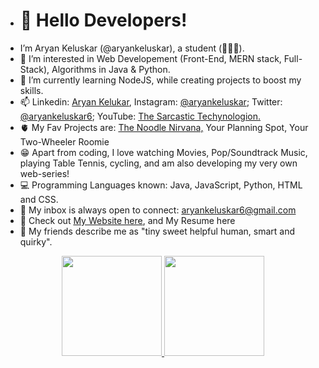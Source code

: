 
- <h1>👋 Hello Developers! </h1> 
- I’m Aryan Keluskar (@aryankeluskar), a student (📍🇮🇳).
- 👀 I’m interested in Web Developement (Front-End, MERN stack, Full-Stack), Algorithms in Java & Python.
- 🌱 I’m currently learning NodeJS, while creating projects to boost my skills.
- 📫 Linkedin: <a href="https://www.linkedin.com/in/aryankeluskar/">Aryan Kelukar</a>, Instagram: <a href="https://www.instagram.com/aryankeluskar/">@aryankeluskar</a>; Twitter: <a href="https://twitter.com/aryankeluskar6">@aryankeluskar6</a>; YouTube: <a href="https://www.youtube.com/channel/UCz-EQVc6DcbiIJxaeiVFBvQ">The Sarcastic Techynologion.</a>
- 🫀 My Fav Projects are:  <a href="https://aryankeluskar.github.io/The-Noodle-Nirvana">The Noodle Nirvana,</a> Your Planning Spot, Your Two-Wheeler Roomie
- 😁 Apart from coding, I love watching Movies, Pop/Soundtrack Music, playing Table Tennis, cycling, and am also developing my very own web-series!
- 💻 Programming Languages known: Java, JavaScript, Python, HTML and CSS.
- 📧 My inbox is always open to connect: <a href="mailto:aryankeluskar6@gmail.com">aryankeluskar6@gmail.com</a>
- 📝 Check out  <a href="https://aryankeluskar.github.io">My Website here</a>, and My Resume here
- 🌻 My friends describe me as "tiny sweet helpful human, smart and quirky".
 

<p align="center">
<a href="https://github.com/aryankeluskar">
  <img height="160em" src="https://github-readme-stats-eight-theta.vercel.app/api?username=aryankeluskar&show_icons=true&theme=chartreuse-dark&include_all_commits=true&count_private=true"/>
  <img height="160em" src="https://github-readme-stats-eight-theta.vercel.app/api/top-langs/?username=aryankeluskar&layout=compact&langs_count=8&theme=chartreuse-dark"/>
</a>
</p>
